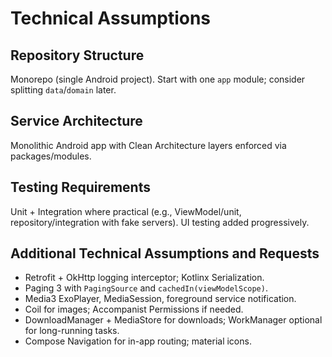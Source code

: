 # Technical Assumptions

## Repository Structure
Monorepo (single Android project). Start with one `app` module; consider splitting `data`/`domain` later.

## Service Architecture
Monolithic Android app with Clean Architecture layers enforced via packages/modules.

## Testing Requirements
Unit + Integration where practical (e.g., ViewModel/unit, repository/integration with fake servers). UI testing added progressively.

## Additional Technical Assumptions and Requests
- Retrofit + OkHttp logging interceptor; Kotlinx Serialization.
- Paging 3 with `PagingSource` and `cachedIn(viewModelScope)`.
- Media3 ExoPlayer, MediaSession, foreground service notification.
- Coil for images; Accompanist Permissions if needed.
- DownloadManager + MediaStore for downloads; WorkManager optional for long-running tasks.
- Compose Navigation for in-app routing; material icons.
